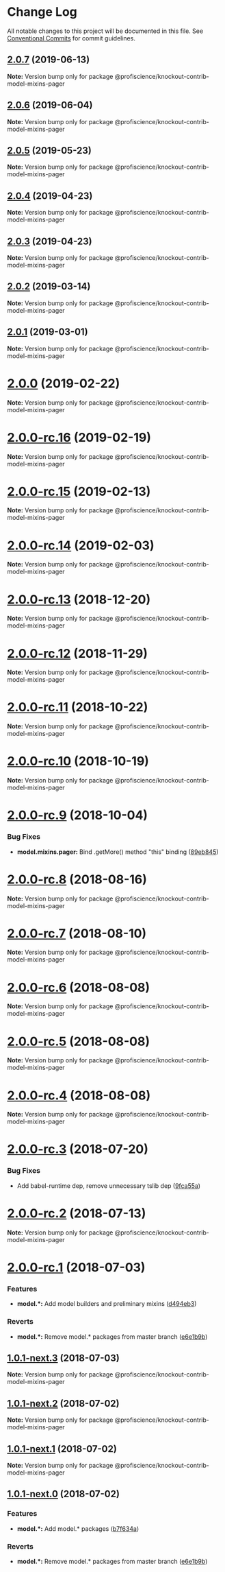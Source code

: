 # Change Log

All notable changes to this project will be documented in this file.
See [Conventional Commits](https://conventionalcommits.org) for commit guidelines.

## [2.0.7](https://github.com/Profiscience/knockout-contrib/compare/@profiscience/knockout-contrib-model-mixins-pager@2.0.6...@profiscience/knockout-contrib-model-mixins-pager@2.0.7) (2019-06-13)

**Note:** Version bump only for package @profiscience/knockout-contrib-model-mixins-pager

## [2.0.6](https://github.com/Profiscience/knockout-contrib/compare/@profiscience/knockout-contrib-model-mixins-pager@2.0.5...@profiscience/knockout-contrib-model-mixins-pager@2.0.6) (2019-06-04)

**Note:** Version bump only for package @profiscience/knockout-contrib-model-mixins-pager

## [2.0.5](https://github.com/Profiscience/knockout-contrib/compare/@profiscience/knockout-contrib-model-mixins-pager@2.0.4...@profiscience/knockout-contrib-model-mixins-pager@2.0.5) (2019-05-23)

**Note:** Version bump only for package @profiscience/knockout-contrib-model-mixins-pager

## [2.0.4](https://github.com/Profiscience/knockout-contrib/compare/@profiscience/knockout-contrib-model-mixins-pager@2.0.3...@profiscience/knockout-contrib-model-mixins-pager@2.0.4) (2019-04-23)

**Note:** Version bump only for package @profiscience/knockout-contrib-model-mixins-pager

## [2.0.3](https://github.com/Profiscience/knockout-contrib/compare/@profiscience/knockout-contrib-model-mixins-pager@2.0.2...@profiscience/knockout-contrib-model-mixins-pager@2.0.3) (2019-04-23)

**Note:** Version bump only for package @profiscience/knockout-contrib-model-mixins-pager

## [2.0.2](https://github.com/Profiscience/knockout-contrib/compare/@profiscience/knockout-contrib-model-mixins-pager@2.0.1...@profiscience/knockout-contrib-model-mixins-pager@2.0.2) (2019-03-14)

**Note:** Version bump only for package @profiscience/knockout-contrib-model-mixins-pager

## [2.0.1](https://github.com/Profiscience/knockout-contrib/compare/@profiscience/knockout-contrib-model-mixins-pager@2.0.0...@profiscience/knockout-contrib-model-mixins-pager@2.0.1) (2019-03-01)

**Note:** Version bump only for package @profiscience/knockout-contrib-model-mixins-pager

# [2.0.0](https://github.com/Profiscience/knockout-contrib/compare/@profiscience/knockout-contrib-model-mixins-pager@2.0.0-rc.16...@profiscience/knockout-contrib-model-mixins-pager@2.0.0) (2019-02-22)

**Note:** Version bump only for package @profiscience/knockout-contrib-model-mixins-pager

# [2.0.0-rc.16](https://github.com/Profiscience/knockout-contrib/compare/@profiscience/knockout-contrib-model-mixins-pager@2.0.0-rc.15...@profiscience/knockout-contrib-model-mixins-pager@2.0.0-rc.16) (2019-02-19)

**Note:** Version bump only for package @profiscience/knockout-contrib-model-mixins-pager

# [2.0.0-rc.15](https://github.com/Profiscience/knockout-contrib/compare/@profiscience/knockout-contrib-model-mixins-pager@2.0.0-rc.14...@profiscience/knockout-contrib-model-mixins-pager@2.0.0-rc.15) (2019-02-13)

**Note:** Version bump only for package @profiscience/knockout-contrib-model-mixins-pager

# [2.0.0-rc.14](https://github.com/Profiscience/knockout-contrib/compare/@profiscience/knockout-contrib-model-mixins-pager@2.0.0-rc.13...@profiscience/knockout-contrib-model-mixins-pager@2.0.0-rc.14) (2019-02-03)

**Note:** Version bump only for package @profiscience/knockout-contrib-model-mixins-pager

# [2.0.0-rc.13](https://github.com/Profiscience/knockout-contrib/compare/@profiscience/knockout-contrib-model-mixins-pager@2.0.0-rc.12...@profiscience/knockout-contrib-model-mixins-pager@2.0.0-rc.13) (2018-12-20)

**Note:** Version bump only for package @profiscience/knockout-contrib-model-mixins-pager

# [2.0.0-rc.12](https://github.com/Profiscience/knockout-contrib/compare/@profiscience/knockout-contrib-model-mixins-pager@2.0.0-rc.11...@profiscience/knockout-contrib-model-mixins-pager@2.0.0-rc.12) (2018-11-29)

**Note:** Version bump only for package @profiscience/knockout-contrib-model-mixins-pager

# [2.0.0-rc.11](https://github.com/Profiscience/knockout-contrib/compare/@profiscience/knockout-contrib-model-mixins-pager@2.0.0-rc.10...@profiscience/knockout-contrib-model-mixins-pager@2.0.0-rc.11) (2018-10-22)

**Note:** Version bump only for package @profiscience/knockout-contrib-model-mixins-pager

# [2.0.0-rc.10](https://github.com/Profiscience/knockout-contrib/compare/@profiscience/knockout-contrib-model-mixins-pager@2.0.0-rc.9...@profiscience/knockout-contrib-model-mixins-pager@2.0.0-rc.10) (2018-10-19)

**Note:** Version bump only for package @profiscience/knockout-contrib-model-mixins-pager

<a name="2.0.0-rc.9"></a>

# [2.0.0-rc.9](https://github.com/Profiscience/knockout-contrib/compare/@profiscience/knockout-contrib-model-mixins-pager@2.0.0-rc.8...@profiscience/knockout-contrib-model-mixins-pager@2.0.0-rc.9) (2018-10-04)

### Bug Fixes

- **model.mixins.pager:** Bind .getMore() method "this" binding ([89eb845](https://github.com/Profiscience/knockout-contrib/commit/89eb845))

<a name="2.0.0-rc.8"></a>

# [2.0.0-rc.8](https://github.com/Profiscience/knockout-contrib/compare/@profiscience/knockout-contrib-model-mixins-pager@2.0.0-rc.7...@profiscience/knockout-contrib-model-mixins-pager@2.0.0-rc.8) (2018-08-16)

**Note:** Version bump only for package @profiscience/knockout-contrib-model-mixins-pager

<a name="2.0.0-rc.7"></a>

# [2.0.0-rc.7](https://github.com/Profiscience/knockout-contrib/compare/@profiscience/knockout-contrib-model-mixins-pager@2.0.0-rc.6...@profiscience/knockout-contrib-model-mixins-pager@2.0.0-rc.7) (2018-08-10)

**Note:** Version bump only for package @profiscience/knockout-contrib-model-mixins-pager

<a name="2.0.0-rc.6"></a>

# [2.0.0-rc.6](https://github.com/Profiscience/knockout-contrib/compare/@profiscience/knockout-contrib-model-mixins-pager@2.0.0-rc.5...@profiscience/knockout-contrib-model-mixins-pager@2.0.0-rc.6) (2018-08-08)

**Note:** Version bump only for package @profiscience/knockout-contrib-model-mixins-pager

<a name="2.0.0-rc.5"></a>

# [2.0.0-rc.5](https://github.com/Profiscience/knockout-contrib/compare/@profiscience/knockout-contrib-model-mixins-pager@2.0.0-rc.4...@profiscience/knockout-contrib-model-mixins-pager@2.0.0-rc.5) (2018-08-08)

**Note:** Version bump only for package @profiscience/knockout-contrib-model-mixins-pager

<a name="2.0.0-rc.4"></a>

# [2.0.0-rc.4](https://github.com/Profiscience/knockout-contrib/compare/@profiscience/knockout-contrib-model-mixins-pager@2.0.0-rc.3...@profiscience/knockout-contrib-model-mixins-pager@2.0.0-rc.4) (2018-08-08)

**Note:** Version bump only for package @profiscience/knockout-contrib-model-mixins-pager

<a name="2.0.0-rc.3"></a>

# [2.0.0-rc.3](https://github.com/Profiscience/knockout-contrib/compare/@profiscience/knockout-contrib-model-mixins-pager@2.0.0-rc.2...@profiscience/knockout-contrib-model-mixins-pager@2.0.0-rc.3) (2018-07-20)

### Bug Fixes

- Add babel-runtime dep, remove unnecessary tslib dep ([9fca55a](https://github.com/Profiscience/knockout-contrib/commit/9fca55a))

<a name="2.0.0-rc.2"></a>

# [2.0.0-rc.2](https://github.com/Profiscience/knockout-contrib/compare/@profiscience/knockout-contrib-model-mixins-pager@2.0.0-rc.1...@profiscience/knockout-contrib-model-mixins-pager@2.0.0-rc.2) (2018-07-13)

**Note:** Version bump only for package @profiscience/knockout-contrib-model-mixins-pager

<a name="2.0.0-rc.1"></a>

# [2.0.0-rc.1](https://github.com/Profiscience/knockout-contrib/compare/@profiscience/knockout-contrib-model-mixins-pager@1.0.0-alpha.31...@profiscience/knockout-contrib-model-mixins-pager@2.0.0-rc.1) (2018-07-03)

### Features

- **model.\*:** Add model builders and preliminary mixins ([d494eb3](https://github.com/Profiscience/knockout-contrib/commit/d494eb3))

### Reverts

- **model.\*:** Remove model.\* packages from master branch ([e6e1b9b](https://github.com/Profiscience/knockout-contrib/commit/e6e1b9b))

<a name="1.0.1-next.3"></a>

## [1.0.1-next.3](https://github.com/Profiscience/knockout-contrib/compare/@profiscience/knockout-contrib-model-mixins-pager@1.0.1-next.2...@profiscience/knockout-contrib-model-mixins-pager@1.0.1-next.3) (2018-07-03)

**Note:** Version bump only for package @profiscience/knockout-contrib-model-mixins-pager

<a name="1.0.1-next.2"></a>

## [1.0.1-next.2](https://github.com/Profiscience/knockout-contrib/compare/@profiscience/knockout-contrib-model-mixins-pager@1.0.1-next.1...@profiscience/knockout-contrib-model-mixins-pager@1.0.1-next.2) (2018-07-02)

**Note:** Version bump only for package @profiscience/knockout-contrib-model-mixins-pager

<a name="1.0.1-next.1"></a>

## [1.0.1-next.1](https://github.com/Profiscience/knockout-contrib/compare/@profiscience/knockout-contrib-model-mixins-pager@1.0.1-next.0...@profiscience/knockout-contrib-model-mixins-pager@1.0.1-next.1) (2018-07-02)

**Note:** Version bump only for package @profiscience/knockout-contrib-model-mixins-pager

<a name="1.0.1-next.0"></a>

## [1.0.1-next.0](https://github.com/Profiscience/knockout-contrib/compare/@profiscience/knockout-contrib-model-mixins-pager@1.0.0-alpha.31...@profiscience/knockout-contrib-model-mixins-pager@1.0.1-next.0) (2018-07-02)

### Features

- **model.\*:** Add model.\* packages ([b7f634a](https://github.com/Profiscience/knockout-contrib/commit/b7f634a))

### Reverts

- **model.\*:** Remove model.\* packages from master branch ([e6e1b9b](https://github.com/Profiscience/knockout-contrib/commit/e6e1b9b))
